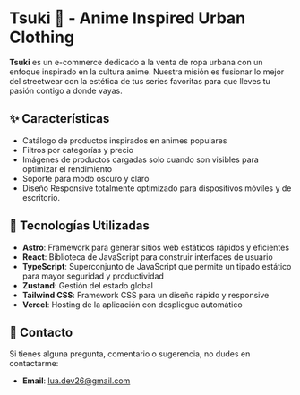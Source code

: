 # Tsuki 🌙 - Anime Inspired Urban Clothing

**Tsuki** es un e-commerce dedicado a la venta de ropa urbana con un enfoque inspirado en la cultura anime. Nuestra misión es fusionar lo mejor del streetwear con la estética de tus series favoritas para que lleves tu pasión contigo a donde vayas.

## ✨ Características

- Catálogo de productos inspirados en animes populares
- Filtros por categorías y precio
- Imágenes de productos cargadas solo cuando son visibles para optimizar el rendimiento
- Soporte para modo oscuro y claro
- Diseño Responsive totalmente optimizado para dispositivos móviles y de escritorio.

## 🚀 Tecnologías Utilizadas

- **Astro**: Framework para generar sitios web estáticos rápidos y eficientes
- **React**: Biblioteca de JavaScript para construir interfaces de usuario
- **TypeScript**: Superconjunto de JavaScript que permite un tipado estático para mayor seguridad y productividad
- **Zustand**: Gestión del estado global
- **Tailwind CSS**: Framework CSS para un diseño rápido y responsive
- **Vercel**: Hosting de la aplicación con despliegue automático

## 📧 Contacto

Si tienes alguna pregunta, comentario o sugerencia, no dudes en contactarme:

- **Email**: [lua.dev26@gmail.com](mailto:lua.dev26@gmail.com)
